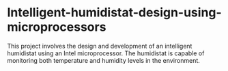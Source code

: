 # Intelligent-humidistat-design-using-microprocessors
This project involves the design and development of an intelligent humidistat using an Intel microprocessor. The humidistat is capable of monitoring both temperature and humidity levels in the environment.
